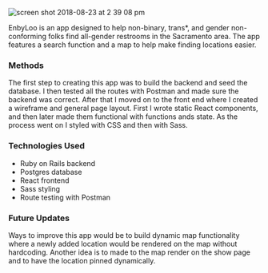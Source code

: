 ![screen shot 2018-08-23 at 2 39 08 pm](https://user-images.githubusercontent.com/37387868/44553442-56919000-a6e2-11e8-9758-b298f37b5ab5.png)

EnbyLoo is an app designed to help non-binary, trans*, and gender non-conforming folks find all-gender restrooms in the Sacramento area. The app features a search function and a map to help make finding locations easier. 

### Methods
The first step to creating this app was to build the backend and seed the database. I then tested all the routes with Postman and made sure the backend was correct. After that I moved on to the front end where I created a wireframe and general page layout. First I wrote static React components, and then later made them functional with functions ands state. As the process went on I styled with CSS and then with Sass. 

### Technologies Used
- Ruby on Rails backend
- Postgres database
- React frontend
- Sass styling
- Route testing with Postman

### Future Updates
Ways to improve this app would be to build dynamic map functionality where a newly added location would be rendered on the map without hardcoding. Another idea is to made to the map render on the show page and to have the location pinned dynamically. 
